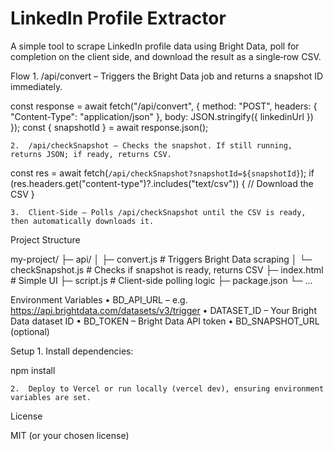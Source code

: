 # LinkedIn Profile Extractor

A simple tool to scrape LinkedIn profile data using Bright Data, poll for completion on the client side, and download the result as a single‐row CSV.

Flow
	1.	/api/convert – Triggers the Bright Data job and returns a snapshot ID immediately.

const response = await fetch("/api/convert", {
  method: "POST",
  headers: { "Content-Type": "application/json" },
  body: JSON.stringify({ linkedinUrl })
});
const { snapshotId } = await response.json();


	2.	/api/checkSnapshot – Checks the snapshot. If still running, returns JSON; if ready, returns CSV.

const res = await fetch(`/api/checkSnapshot?snapshotId=${snapshotId}`);
if (res.headers.get("content-type")?.includes("text/csv")) {
  // Download the CSV
}


	3.	Client-Side – Polls /api/checkSnapshot until the CSV is ready, then automatically downloads it.

Project Structure

my-project/
├─ api/
│  ├─ convert.js       # Triggers Bright Data scraping
│  └─ checkSnapshot.js # Checks if snapshot is ready, returns CSV
├─ index.html          # Simple UI
├─ script.js           # Client-side polling logic
├─ package.json
└─ ...

Environment Variables
	•	BD_API_URL – e.g. https://api.brightdata.com/datasets/v3/trigger
	•	DATASET_ID – Your Bright Data dataset ID
	•	BD_TOKEN – Bright Data API token
	•	BD_SNAPSHOT_URL (optional)

Setup
	1.	Install dependencies:

npm install


	2.	Deploy to Vercel or run locally (vercel dev), ensuring environment variables are set.

License

MIT (or your chosen license)